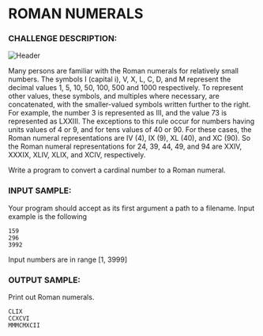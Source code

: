 # ROMAN NUMERALS

### CHALLENGE DESCRIPTION:

![Header](https://i.imgur.com/rDMKe8d.png)

Many persons are familiar with the Roman numerals for relatively small numbers. The symbols I (capital i), V, X, L, C, D, and M represent the decimal values 1, 5, 10, 50, 100, 500 and 1000 respectively. To represent other values, these symbols, and multiples where necessary, are concatenated, with the smaller-valued symbols written further to the right. For example, the number 3 is represented as III, and the value 73 is represented as LXXIII. The exceptions to this rule occur for numbers having units values of 4 or 9, and for tens values of 40 or 90. For these cases, the Roman numeral representations are IV (4), IX (9), XL (40), and XC (90). So the Roman numeral representations for 24, 39, 44, 49, and 94 are XXIV, XXXIX, XLIV, XLIX, and XCIV, respectively. 

Write a program to convert a cardinal number to a Roman numeral.

### INPUT SAMPLE:

Your program should accept as its first argument a path to a filename. Input example is the following

```
159
296
3992
```

Input numbers are in range [1, 3999]

### OUTPUT SAMPLE:

Print out Roman numerals.

```
CLIX
CCXCVI
MMMCMXCII
```